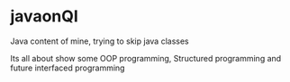# javaonQI
Java content of mine, trying to skip java classes

Its all about show some OOP programming, Structured programming and future interfaced programming
